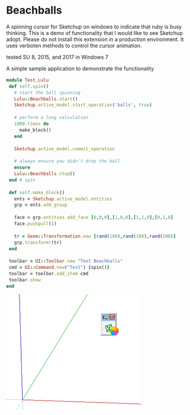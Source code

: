 # Beachballs
A spinning cursor for Sketchup on windows to indicate that ruby is busy thinking. This is a demo of functionality that I would like to see Sketchup adopt. Please do not install this extension in a production environment. It uses verboten methods to control the cursor animation.

tested SU 8, 2015, and 2017 in Windows 7


A simple sample application to demonstrate the functionality

```Ruby
module Test_Lulu
 def self.spin()
   # start the ball spinning
   Lulu::Beachballs.start()
   Sketchup.active_model.start_operation('balls', true)
   
   # perform a long calculation
   1000.times do
     make_block()
   end
   
   Sketchup.active_model.commit_operation
   
   # always ensure you didn't drop the ball
   ensure
   Lulu::Beachballs.stop()
 end # spin  

 def self.make_block()
   ents = Sketchup.active_model.entities
   grp = ents.add_group

   face = grp.entities.add_face [0,0,0],[1,0,0],[1,1,0],[0,1,0]
   face.pushpull(1)
   
   tr = Geom::Transformation.new [rand(100),rand(100),rand(100)]
   grp.transform!(tr)
 end
 
 toolbar = UI::Toolbar.new "Test Beachballs"
 cmd = UI::Command.new("Test") {spin()}
 toolbar = toolbar.add_item cmd
 toolbar.show
end

```

![Alt text](readme_images/test.gif?raw=true "Demo")
